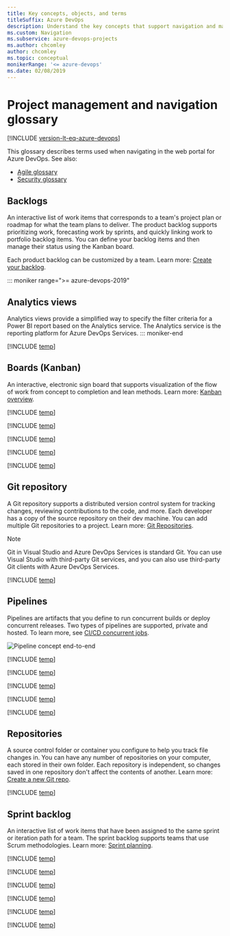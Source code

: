 ```yaml
---
title: Key concepts, objects, and terms
titleSuffix: Azure DevOps
description: Understand the key concepts that support navigation and managing projects available with Azure DevOps
ms.custom: Navigation
ms.subservice: azure-devops-projects 
ms.author: chcomley
author: chcomley
ms.topic: conceptual
monikerRange: '<= azure-devops'
ms.date: 02/08/2019
---
```



# Project management and navigation glossary   

[!INCLUDE [version-lt-eq-azure-devops](../../includes/version-lt-eq-azure-devops.md)] 
 
This glossary describes terms used when navigating in the web portal for  Azure DevOps.  See also: 
- [Agile glossary](../../boards/work-items/agile-glossary.md) 
- [Security glossary](../../organizations/security/security-glossary.md)  


## Backlogs 
An interactive list of work items that corresponds to a team's project plan or roadmap for what the team plans to deliver. The product backlog supports prioritizing work, forecasting work by sprints, and quickly linking work to portfolio backlog items. You can define your backlog items and then manage their status using the Kanban board. 

Each product backlog can be customized by a team. Learn more: [Create your backlog](../../boards/backlogs/create-your-backlog.md).   

::: moniker range=">= azure-devops-2019"
## Analytics views
Analytics views provide a simplified way to specify the filter criteria for a Power BI report based on the Analytics service. The Analytics service is the reporting platform for Azure DevOps Services. 
::: moniker-end

[!INCLUDE [temp](../../includes/glossary-terms/area-paths.md)] 

## Boards (Kanban) 
An interactive, electronic sign board that supports visualization of the flow of work from concept to completion and lean methods. Learn more: [Kanban overview](../../boards/boards/kanban-overview.md).

[!INCLUDE [temp](../../includes/glossary-terms/collections.md)] 

[!INCLUDE [temp](../../includes/glossary-terms/dashboards.md)] 

[!INCLUDE [temp](../../includes/glossary-terms/extensions.md)] 

[!INCLUDE [temp](../../includes/glossary-terms/favorites.md)] 

[!INCLUDE [temp](../../includes/glossary-terms/follow.md)] 

## Git repository

A Git repository supports a distributed version control system for tracking changes, reviewing contributions to the code, and more. Each developer has a copy of the source repository on their dev machine. You can add multiple Git repositories to a project. Learn more: [Git Repositories](../../repos/git/index.yml).  

> [!NOTE]   
> Git in Visual Studio and Azure DevOps Services is standard Git. You can use Visual Studio with third-party Git services, and you can also use third-party Git clients with Azure DevOps Services.

[!INCLUDE [temp](../../includes/glossary-terms/notifications.md)]


## Pipelines 

Pipelines are artifacts that you define to run concurrent builds or deploy concurrent releases. Two types of pipelines are supported, private and hosted. To learn more, see [CI/CD concurrent jobs](../../pipelines/licensing/concurrent-jobs.md). 

![Pipeline concept end-to-end](/azure/devops/pipelines/media/pipeline-concept-end-to-end.png)

[!INCLUDE [temp](../../includes/glossary-terms/plans.md)] 

[!INCLUDE [temp](../../includes/glossary-terms/process.md)] 

[!INCLUDE [temp](../../includes/glossary-terms/projects.md)] 

[!INCLUDE [temp](../../includes/glossary-terms/public-projects.md)] 


[!INCLUDE [temp](../../includes/glossary-terms/queries.md)] 

## Repositories

A source control folder or container you configure to help you track file changes in. You can have any number of repositories on your computer, each stored in their own folder. Each repository is independent, so changes saved in one repository don't affect the contents of another. Learn more: [Create a new Git repo](../../repos/git/creatingrepo.md).    

[!INCLUDE [temp](../../includes/glossary-terms/sprints.md)] 

## Sprint backlog 
An interactive list of work items that have been assigned to the same sprint or iteration path for a team. The sprint backlog supports teams that use Scrum methodologies. Learn more: [Sprint planning](../../boards/sprints/assign-work-sprint.md).  

 
[!INCLUDE [temp](../../includes/glossary-terms/taskboard.md)] 

[!INCLUDE [temp](../../includes/glossary-terms/teams.md)] 

[!INCLUDE [temp](../../includes/glossary-terms/tfvc-repo.md)] 

[!INCLUDE [temp](../../includes/glossary-terms/widgets.md)] 

[!INCLUDE [temp](../../includes/glossary-terms/work-items.md)] 

[!INCLUDE [temp](../../includes/glossary-terms/work-item-types.md)] 
